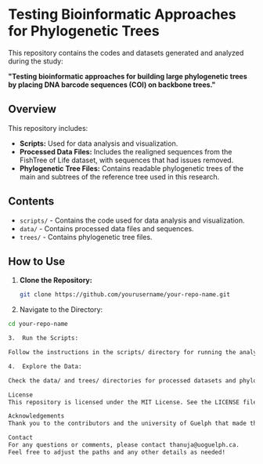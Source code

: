 # Testing Bioinformatic Approaches for Phylogenetic Trees

This repository contains the codes and datasets generated and analyzed during the study:

**"Testing bioinformatic approaches for building large phylogenetic trees by placing DNA barcode sequences (COI) on backbone trees."**

## Overview

This repository includes:

- **Scripts:** Used for data analysis and visualization.
- **Processed Data Files:** Includes the realigned sequences from the FishTree of Life dataset, with sequences that had issues removed.
- **Phylogenetic Tree Files:** Contains readable phylogenetic trees of the main and subtrees of the reference tree used in this research.

## Contents

- `scripts/` - Contains the code used for data analysis and visualization.
- `data/` - Contains processed data files and sequences.
- `trees/` - Contains phylogenetic tree files.

## How to Use

1. **Clone the Repository:**
   ```sh
   git clone https://github.com/yourusername/your-repo-name.git

2.  Navigate to the Directory:
   ```sh
   cd your-repo-name

3.  Run the Scripts:

Follow the instructions in the scripts/ directory for running the analysis scripts.

4.  Explore the Data:

Check the data/ and trees/ directories for processed datasets and phylogenetic tree files.

License
This repository is licensed under the MIT License. See the LICENSE file for more details.

Acknowledgements
Thank you to the contributors and the university of Guelph that made this research possible.

Contact
For any questions or comments, please contact thanuja@uoguelph.ca.
Feel free to adjust the paths and any other details as needed!
